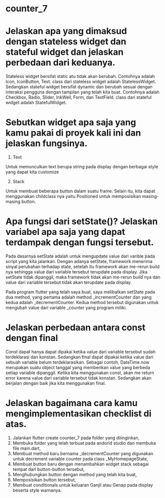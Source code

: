 # counter_7

# Jelaskan apa yang dimaksud dengan stateless widget dan stateful widget dan jelaskan perbedaan dari keduanya.
  Stateless widget bersifat static atu tidak akan berubah. Contohnya adalah Icon, IconButton, Text. class dari stateless widget adalah StatelessWidget.
  Sedangkan stateful widget bersifat dynamic dan berubah sesuai dengan interaksi pengguna dengan tampilan yang telah kita buat. 
  Contohnya adalah Checkbox, Radio, Slider, InkWell, Form, dan TextField. class dari stateful widget adalah StatefulWidget.
  
 # Sebutkan widget apa saja yang kamu pakai di proyek kali ini dan jelaskan fungsinya.
 
  1. Text
      
Untuk memunculkan text berupa string pada display dengan berbagai style yang dapat kita customize
  
  2. Stack
  
Untuk membuat beberapa button dalam suatu frame. Selain itu, kita dapat menggunakan childclass nya yaitu Positioned untuk memposisikan 
masing-masing button.

# Apa fungsi dari setState()? Jelaskan variabel apa saja yang dapat terdampak dengan fungsi tersebut.
Pada dasarnya setState adalah untuk mengupdate value dari varible pada script yang kita jalankan. Dengan adanya setState, framework menerima sinyal
perubahan terhadap state, setelah itu framework akan me-rerun build nya sehingga value dari variable tersebut terupdate pada display. Jika setState
tidak dipanggil, maka framework tidak akan me-rerun build nya dan value dari variable tersebut tidak akan terupdate pada display.

Pada program flutter yang telah saya buat, saya melibatkan setState pada dua method, yang pertama adalah method _incrementCounter dan 
yang kedua adalah _decrementCounter. Kedua method tersebut digunakan untuk mengubah value dari variable _counter yang program miliki.

# Jelaskan perbedaan antara const dengan final
Const dapat hanya dapat dipakai ketika value dari variable tersebut sudah terdeklarasi dan konstan. Sedangkan final dapat dipakai ketika
value dari sebuah variable belum terdeklarasikan. Sebagai contoh, DateTime.now merupakan suatu object tanggal yang memberikan value yang
berbeda setiap variable dipanggil. Ketika kita menggunakan const, akan me return error karena value dari variable tersebut tidak konstan. Sedangkan
akan berjalan dengan baik jika kita menggunakan final.

# Jelaskan bagaimana cara kamu mengimplementasikan checklist di atas.
  1. Jalankan flutter create counter_7 pada folder yang diiinginkan,
  2. Membuka folder yang telah terbuat pada andorid studio dan membuka file main.dart,
  3. Membuat method baru bernama _decrementCounter yang digunakan untuk decrement variable counter pada class _MyHomepageState,
  4. Membuat button baru dengan menambahkan widget stack sebagai tempat dari button-button tersebut,
  5. Menghubungkan button dengan method yang telah kita buat,
  6. Memposisikan button tersebut,
  7. Membuat conditionals untuk keluaran Ganjil atau Genap pada display beserta style warnanya.
  
